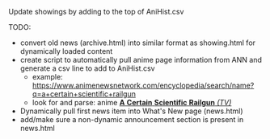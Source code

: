 Update showings by adding to the top of AniHist.csv

TODO:
- convert old news (archive.html) into similar format as showing.html for dynamically loaded content
- create script to automatically pull anime page information from ANN and generate a csv line to add to AniHist.csv
  - example: https://www.animenewsnetwork.com/encyclopedia/search/name?q=a+certain+scientific+railgun
  - look for and parse:  anime <a href="/encyclopedia/anime.php?id=10706"><b>A</b> <b>Certain</b> <b>Scientific</b> <b>Railgun</b><i> (TV)</i></a><br>
- Dynamically pull first news item into What's New page (news.html)
- add/make sure a non-dynamic announcement section is present in news.html
